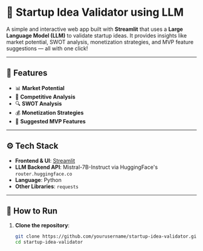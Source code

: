# 🚀 Startup Idea Validator using LLM

A simple and interactive web app built with **Streamlit** that uses a **Large Language Model (LLM)** to validate startup ideas. It provides insights like market potential, SWOT analysis, monetization strategies, and MVP feature suggestions — all with one click!

---

## 🧠 Features

- 📊 **Market Potential**
- 🏁 **Competitive Analysis**
- 🔍 **SWOT Analysis**
- 💰 **Monetization Strategies**
- 🧪 **Suggested MVP Features**

---

## ⚙️ Tech Stack

- **Frontend & UI**: [Streamlit](https://streamlit.io/)
- **LLM Backend API**: Mistral-7B-Instruct via HuggingFace's `router.huggingface.co`
- **Language**: Python
- **Other Libraries**: `requests`

---

## 🚀 How to Run

1. **Clone the repository**:
   ```bash
   git clone https://github.com/yourusername/startup-idea-validator.git
   cd startup-idea-validator
